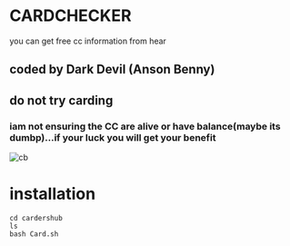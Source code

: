 # CARDCHECKER
you can get free cc information from hear
## coded by Dark  Devil (Anson Benny)
## do not try carding

### iam not ensuring the CC are alive or have balance(maybe its dumbp)...if your luck you will get your benefit
![cb](https://user-images.githubusercontent.com/56509491/67160191-c2fe3280-f36b-11e9-9caf-b1947b9c1bda.JPG)

# installation

``` 
cd cardershub
ls
bash Card.sh

```
